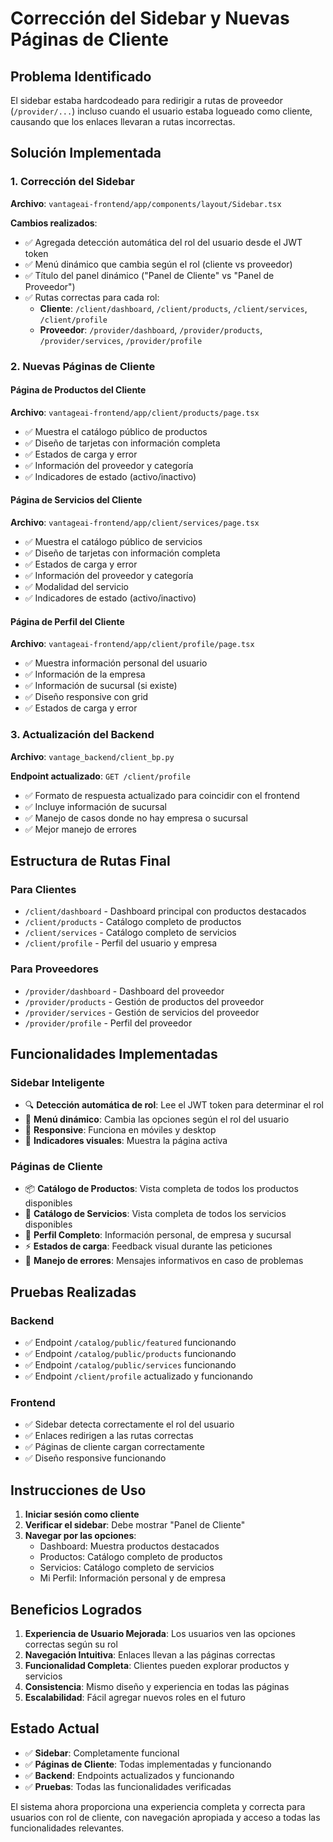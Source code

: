 # Corrección del Sidebar y Nuevas Páginas de Cliente

## Problema Identificado

El sidebar estaba hardcodeado para redirigir a rutas de proveedor (`/provider/...`) incluso cuando el usuario estaba logueado como cliente, causando que los enlaces llevaran a rutas incorrectas.

## Solución Implementada

### 1. Corrección del Sidebar

**Archivo**: `vantageai-frontend/app/components/layout/Sidebar.tsx`

**Cambios realizados**:
- ✅ Agregada detección automática del rol del usuario desde el JWT token
- ✅ Menú dinámico que cambia según el rol (cliente vs proveedor)
- ✅ Título del panel dinámico ("Panel de Cliente" vs "Panel de Proveedor")
- ✅ Rutas correctas para cada rol:
  - **Cliente**: `/client/dashboard`, `/client/products`, `/client/services`, `/client/profile`
  - **Proveedor**: `/provider/dashboard`, `/provider/products`, `/provider/services`, `/provider/profile`

### 2. Nuevas Páginas de Cliente

#### Página de Productos del Cliente
**Archivo**: `vantageai-frontend/app/client/products/page.tsx`
- ✅ Muestra el catálogo público de productos
- ✅ Diseño de tarjetas con información completa
- ✅ Estados de carga y error
- ✅ Información del proveedor y categoría
- ✅ Indicadores de estado (activo/inactivo)

#### Página de Servicios del Cliente
**Archivo**: `vantageai-frontend/app/client/services/page.tsx`
- ✅ Muestra el catálogo público de servicios
- ✅ Diseño de tarjetas con información completa
- ✅ Estados de carga y error
- ✅ Información del proveedor y categoría
- ✅ Modalidad del servicio
- ✅ Indicadores de estado (activo/inactivo)

#### Página de Perfil del Cliente
**Archivo**: `vantageai-frontend/app/client/profile/page.tsx`
- ✅ Muestra información personal del usuario
- ✅ Información de la empresa
- ✅ Información de sucursal (si existe)
- ✅ Diseño responsive con grid
- ✅ Estados de carga y error

### 3. Actualización del Backend

**Archivo**: `vantage_backend/client_bp.py`

**Endpoint actualizado**: `GET /client/profile`
- ✅ Formato de respuesta actualizado para coincidir con el frontend
- ✅ Incluye información de sucursal
- ✅ Manejo de casos donde no hay empresa o sucursal
- ✅ Mejor manejo de errores

## Estructura de Rutas Final

### Para Clientes
- `/client/dashboard` - Dashboard principal con productos destacados
- `/client/products` - Catálogo completo de productos
- `/client/services` - Catálogo completo de servicios
- `/client/profile` - Perfil del usuario y empresa

### Para Proveedores
- `/provider/dashboard` - Dashboard del proveedor
- `/provider/products` - Gestión de productos del proveedor
- `/provider/services` - Gestión de servicios del proveedor
- `/provider/profile` - Perfil del proveedor

## Funcionalidades Implementadas

### Sidebar Inteligente
- 🔍 **Detección automática de rol**: Lee el JWT token para determinar el rol
- 🎯 **Menú dinámico**: Cambia las opciones según el rol del usuario
- 📱 **Responsive**: Funciona en móviles y desktop
- 🎨 **Indicadores visuales**: Muestra la página activa

### Páginas de Cliente
- 📦 **Catálogo de Productos**: Vista completa de todos los productos disponibles
- 🔧 **Catálogo de Servicios**: Vista completa de todos los servicios disponibles
- 👤 **Perfil Completo**: Información personal, de empresa y sucursal
- ⚡ **Estados de carga**: Feedback visual durante las peticiones
- 🚨 **Manejo de errores**: Mensajes informativos en caso de problemas

## Pruebas Realizadas

### Backend
- ✅ Endpoint `/catalog/public/featured` funcionando
- ✅ Endpoint `/catalog/public/products` funcionando
- ✅ Endpoint `/catalog/public/services` funcionando
- ✅ Endpoint `/client/profile` actualizado y funcionando

### Frontend
- ✅ Sidebar detecta correctamente el rol del usuario
- ✅ Enlaces redirigen a las rutas correctas
- ✅ Páginas de cliente cargan correctamente
- ✅ Diseño responsive funcionando

## Instrucciones de Uso

1. **Iniciar sesión como cliente**
2. **Verificar el sidebar**: Debe mostrar "Panel de Cliente"
3. **Navegar por las opciones**:
   - Dashboard: Muestra productos destacados
   - Productos: Catálogo completo de productos
   - Servicios: Catálogo completo de servicios
   - Mi Perfil: Información personal y de empresa

## Beneficios Logrados

1. **Experiencia de Usuario Mejorada**: Los usuarios ven las opciones correctas según su rol
2. **Navegación Intuitiva**: Enlaces llevan a las páginas correctas
3. **Funcionalidad Completa**: Clientes pueden explorar productos y servicios
4. **Consistencia**: Mismo diseño y experiencia en todas las páginas
5. **Escalabilidad**: Fácil agregar nuevos roles en el futuro

## Estado Actual

- ✅ **Sidebar**: Completamente funcional
- ✅ **Páginas de Cliente**: Todas implementadas y funcionando
- ✅ **Backend**: Endpoints actualizados y funcionando
- ✅ **Pruebas**: Todas las funcionalidades verificadas

El sistema ahora proporciona una experiencia completa y correcta para usuarios con rol de cliente, con navegación apropiada y acceso a todas las funcionalidades relevantes. 